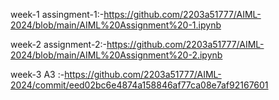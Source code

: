 week-1 assingment-1:-https://github.com/2203a51777/AIML-2024/blob/main/AIML%20Assignment%20-1.ipynb

week-2 assignment-2:-https://github.com/2203a51777/AIML-2024/blob/main/AIML%20Assignment%20-2.ipynb

week-3 A3 :-https://github.com/2203a51777/AIML-2024/commit/eed02bc6e4874a158846af77ca08e7af92167601

